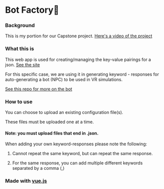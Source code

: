 # Bot Factory🤖

### Background
This is my portion for our Capstone project. [Here's a video of the project](https://www.youtube.com/watch?v=_-yhq2RHWto)


### What this is
This web app is used for creating/managing the key-value pairings for a json. [See the site](https://bot-factory.netlify.app/)

For this specific case, we are using it in generating keyword - responses for auto-generating a bot (NPC) to be used in VR simulations.

[See this repo for more on the bot](https://github.com/AnthonyMella66/Capstone2019)

### How to use

You can choose to upload an existing configuration file(s).

These files must be uploaded one at a time.

#### Note: you must upload files that end in .json.



When adding your own keyword-responses please note the following:

1. Cannot repeat the same keyword, but can repeat the same response.

2. For the same response, you can add multiple different keywords separated by a comma (,)

### Made with [vue.js](https://vuejs.org/)

